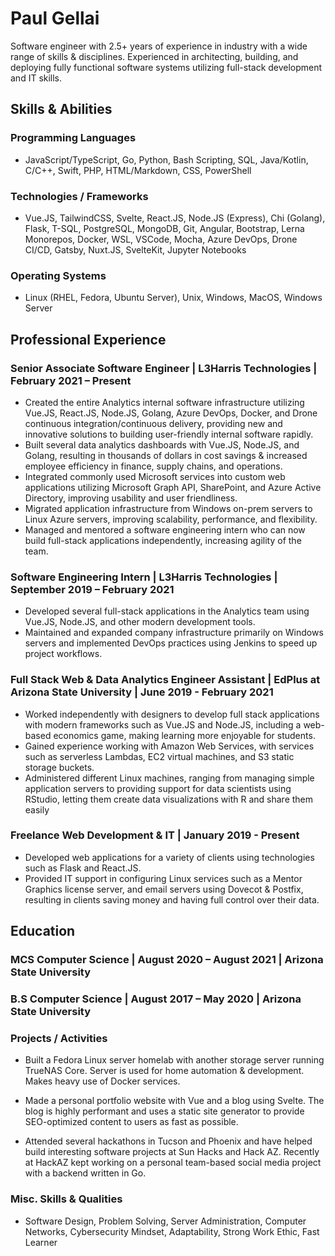 # Paul Gellai

Software engineer with 2.5+ years of experience in industry with a wide range of skills & disciplines. Experienced in architecting, building, and deploying fully functional software systems utilizing full-stack development and IT skills.

## Skills & Abilities

### Programming Languages
- JavaScript/TypeScript, Go, Python, Bash Scripting, SQL, Java/Kotlin, C/C++, Swift, PHP, HTML/Markdown, CSS, PowerShell

### Technologies / Frameworks

- Vue.JS, TailwindCSS, Svelte, React.JS, Node.JS (Express), Chi (Golang), Flask, T-SQL, PostgreSQL, MongoDB, Git, Angular, Bootstrap, Lerna Monorepos, Docker, WSL, VSCode, Mocha, Azure DevOps, Drone CI/CD, Gatsby, Nuxt.JS, SvelteKit, Jupyter Notebooks

### Operating Systems

- Linux (RHEL, Fedora, Ubuntu Server), Unix, Windows, MacOS, Windows Server

## Professional Experience

### Senior Associate Software Engineer | L3Harris Technologies | February 2021 – Present

- Created the entire Analytics internal software infrastructure utilizing Vue.JS, React.JS, Node.JS, Golang, Azure DevOps, Docker, and Drone continuous integration/continuous delivery, providing new and innovative solutions to building user-friendly internal software rapidly.
- Built several data analytics dashboards with Vue.JS, Node.JS, and Golang, resulting in thousands of dollars in cost savings & increased employee efficiency in finance, supply chains, and operations.
- Integrated commonly used Microsoft services into custom web applications utilizing Microsoft Graph API, SharePoint, and Azure Active Directory, improving usability and user friendliness.
- Migrated application infrastructure from Windows on-prem servers to Linux Azure servers, improving scalability, performance, and flexibility.
- Managed and mentored a software engineering intern who can now build full-stack applications independently, increasing agility of the team.

### Software Engineering Intern | L3Harris Technologies | September 2019 – February 2021

- Developed several full-stack applications in the Analytics team using Vue.JS, Node.JS, and other modern development tools.
- Maintained and expanded company infrastructure primarily on Windows servers and implemented DevOps practices using Jenkins to speed up project workflows.

### Full Stack Web & Data Analytics Engineer Assistant | EdPlus at Arizona State University | June 2019 - February 2021

- Worked independently with designers to develop full stack applications with modern frameworks such as Vue.JS and Node.JS, including a web-based economics game, making learning more enjoyable for students.
- Gained experience working with Amazon Web Services, with services such as serverless Lambdas, EC2 virtual machines, and S3 static storage buckets.
- Administered different Linux machines, ranging from managing simple application servers to providing support for data scientists using RStudio, letting them create data visualizations with R and share them easily

### Freelance Web Development & IT | January 2019 - Present

- Developed web applications for a variety of clients using technologies such as Flask and React.JS.
- Provided IT support in configuring Linux services such as a Mentor Graphics license server, and email servers using Dovecot & Postfix, resulting in clients saving money and having full control over their data.

## Education

### MCS Computer Science | August 2020 – August 2021 | Arizona State University

### B.S Computer Science | August 2017 – May 2020 | Arizona State University

### Projects / Activities

- Built a Fedora Linux server homelab with another storage server running TrueNAS Core. Server is used for home automation & development. Makes heavy use of Docker services.

- Made a personal portfolio website with Vue and a blog using Svelte. The blog is highly performant and uses a static site generator to provide SEO-optimized content to users as fast as possible.

- Attended several hackathons in Tucson and Phoenix and have helped build interesting software projects at Sun Hacks and Hack AZ. Recently at HackAZ kept working on a personal team-based social media project with a backend written in Go.

### Misc. Skills & Qualities
- Software Design, Problem Solving, Server Administration, Computer Networks, Cybersecurity Mindset, Adaptability, Strong Work Ethic, Fast Learner
